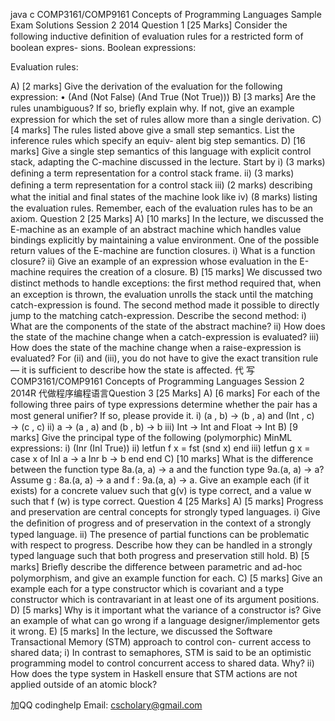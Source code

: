 java c COMP3161/COMP9161 Concepts of Programming Languages Sample Exam Solutions Session 2 2014 Question 1 [25 Marks] Consider the following inductive deﬁnition of evaluation rules for a restricted form of boolean expres- sions. Boolean expressions:

Evaluation rules:

A) [2 marks] Give the derivation of the evaluation for the following expression: • (And (Not False) (And True (Not True))) B) [3 marks] Are the rules unambiguous? If so, brieﬂy explain why. If not, give an example expression for which the set of rules allow more than a single derivation. C) [4 marks] The rules listed above give a small step semantics. List the inference rules which specify an equiv- alent big step semantics. D) [16 marks] Give a single step semantics of this language with explicit control stack, adapting the C-machine discussed in the lecture. Start by i) (3 marks) deﬁning a term representation for a control stack frame. ii) (3 marks) deﬁning a term representation for a control stack iii) (2 marks) describing what the initial and ﬁnal states of the machine look like iv) (8 marks) listing the evaluation rules. Remember, each of the evaluation rules has to be an axiom. Question 2 [25 Marks] A) [10 marks] In the lecture, we discussed the E-machine as an example of an abstract machine which handles value bindings explicitly by maintaining a value environment. One of the possible return values of the E-machine are function closures. i) What is a function closure? ii) Give an example of an expression whose evaluation in the E-machine requires the creation of a closure. B) [15 marks] We discussed two distinct methods to handle exceptions: the ﬁrst method required that, when an exception is thrown, the evaluation unrolls the stack until the matching catch-expression is found. The second method made it possible to directly jump to the matching catch-expression. Describe the second method: i) What are the components of the state of the abstract machine? ii) How does the state of the machine change when a catch-expression is evaluated? iii) How does the state of the machine change when a raise-expression is evaluated? For (ii) and (iii), you do not have to give the exact transition rule — it is sufﬁcient to describe how the state is affected. 代 写COMP3161/COMP9161 Concepts of Programming Languages Session 2 2014R 代做程序编程语言Question 3 [25 Marks] A) [6 marks] For each of the following three pairs of type expressions determine whether the pair has a most general uniﬁer? If so, please provide it. i) (a , b) → (b , a) and (Int , c) → (c , c) ii) a → (a , a) and (b , b) → b iii) Int → Int and Float → Int B) [9 marks] Give the principal type of the following (polymorphic) MinML expressions: i) (Inr (Inl True)) ii) letfun f x = fst (snd x) end iii) letfun g x = case x of Inl a -> a Inr b -> b end end C) [10 marks] What is the difference between the function type 8a.(a, a) → a and the function type 9a.(a, a) → a? Assume g : 8a.(a, a) → a and f : 9a.(a, a) → a. Give an example each (if it exists) for a concrete valuev such that g(v) is type correct, and a value w such that f (w) is type correct. Question 4 [25 Marks] A) [5 marks] Progress and preservation are central concepts for strongly typed languages. i) Give the deﬁnition of progress and of preservation in the context of a strongly typed language. ii) The presence of partial functions can be problematic with respect to progress. Describe how they can be handled in a strongly typed language such that both progress and preservation still hold. B) [5 marks] Brieﬂy describe the difference between parametric and ad-hoc polymorphism, and give an example function for each. C) [5 marks] Give an example each for a type constructor which is covariant and a type constructor which is contravariant in at least one of its argument positions. D) [5 marks] Why is it important what the variance of a constructor is? Give an example of what can go wrong if a language designer/implementor gets it wrong. E) [5 marks] In the lecture, we discussed the Software Transactional Memory (STM) approach to control con- current access to shared data; i) In contrast to semaphores, STM is said to be an optimistic programming model to control concurrent access to shared data. Why? ii) How does the type system in Haskell ensure that STM actions are not applied outside of an atomic block?

   加QQ codinghelp Email: cscholary@gmail.com
